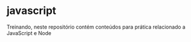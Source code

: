 # javascript
Treinando, neste repositório contém conteúdos para prática relacionado a JavaScript e Node
